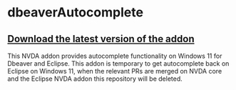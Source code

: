 # dbeaverAutocomplete

## [Download the latest version of the addon](https://github.com/thgcode/dbeaverAutocomplete/releases/download/1.0/dbeaverAutocomplete-1.0.nvda-addon)

This NVDA addon provides autocomplete functionality on Windows 11 for Dbeaver and Eclipse. This addon
is temporary to get autocomplete back on Eclipse on Windows 11, when the relevant PRs are merged on NVDA core and the Eclipse NVDA addon this repository will be deleted.
